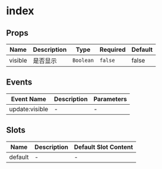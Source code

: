# index

## Props

<!-- @vuese:index:props:start -->
|Name|Description|Type|Required|Default|
|---|---|---|---|---|
|visible|是否显示|`Boolean`|`false`|false|

<!-- @vuese:index:props:end -->


## Events

<!-- @vuese:index:events:start -->
|Event Name|Description|Parameters|
|---|---|---|
|update:visible|-|-|

<!-- @vuese:index:events:end -->


## Slots

<!-- @vuese:index:slots:start -->
|Name|Description|Default Slot Content|
|---|---|---|
|default|-|-|

<!-- @vuese:index:slots:end -->


